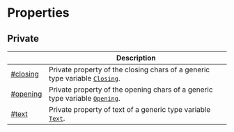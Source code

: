 # Properties

## Private

|                        | Description                                                                                                                           |
| ---------------------- | ------------------------------------------------------------------------------------------------------------------------------------- |
| [#closing](closing.md) | Private property of the closing chars of a generic type variable [`Closing`](../../generic-type-variables.md#wrap-closing).           |
| [#opening](opening.md) | Private property of the opening chars of a generic type variable [`Opening`](../../generic-type-variables.md#wrap-opening).           |
| [#text](text.md)       | Private property of text of a generic type variable [`Text`](../../generic-type-variables.md#wrap-less-than...-text-...greater-than). |
